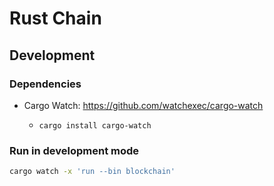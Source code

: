 # Rust Chain

## Development

### Dependencies

- Cargo Watch: https://github.com/watchexec/cargo-watch
  - ```
    cargo install cargo-watch
    ```

### Run in development mode

```sh
cargo watch -x 'run --bin blockchain'
```
